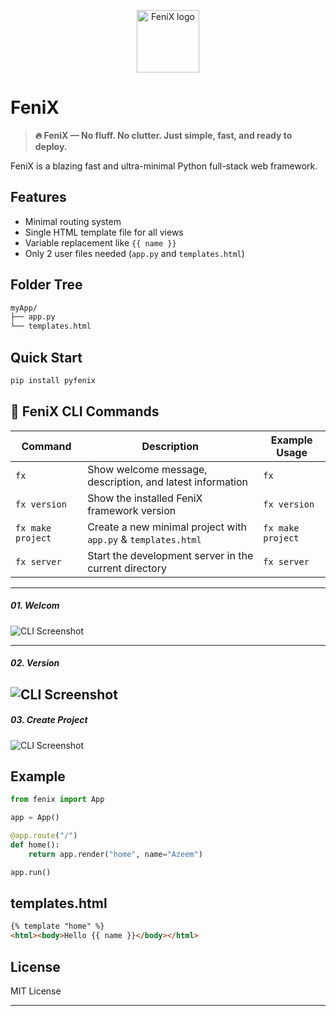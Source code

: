 <p align="center">
  <img src="https://i.postimg.cc/VspF3NCC/Fenix-logo-icon.png" alt="FeniX logo" width="100">
</p>

# FeniX

> **🔥 FeniX — No fluff. No clutter. Just simple, fast, and ready to deploy.**

FeniX is a blazing fast and ultra-minimal Python full-stack web framework.



## Features
- Minimal routing system
- Single HTML template file for all views
- Variable replacement like `{{ name }}`
- Only 2 user files needed (`app.py` and `templates.html`)

## Folder Tree
```bash
myApp/
├── app.py
└── templates.html
````
## Quick Start

```bash
pip install pyfenix
```

## 📜 FeniX CLI Commands

| Command              | Description                                                   | Example Usage           |
|----------------------|---------------------------------------------------------------|-------------------------|
| `fx`                 | Show welcome message, description, and latest information     | `fx`                    |
| `fx version`         | Show the installed FeniX framework version                    | `fx version`            |
| `fx make project`    | Create a new minimal project with `app.py` & `templates.html`  | `fx make project`       |
| `fx server`          | Start the development server in the current directory         | `fx server`             |


---
##### 01. Welcom
![CLI Screenshot](https://i.postimg.cc/QxFdK4B5/image.png)

---
##### 02. Version
![CLI Screenshot](https://i.postimg.cc/BbLfbzhn/image.png)
---
##### 03. Create Project
![CLI Screenshot](https://i.postimg.cc/DZQbDCQm/image.png)
## Example
```python
from fenix import App

app = App()

@app.route("/")
def home():
    return app.render("home", name="Azeem")

app.run()
```
## templates.html
```html
{% template "home" %}
<html><body>Hello {{ name }}</body></html>
```
## License
MIT License


---
